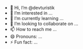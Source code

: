 - 👋 Hi, I’m @devturistik
- 👀 I’m interested in ...
- 🌱 I’m currently learning ...
- 💞️ I’m looking to collaborate on ...
- 📫 How to reach me ...
- 😄 Pronouns: ...
- ⚡ Fun fact: ...

<!---
devturistik/devturistik is a ✨ special ✨ repository because its `README.md` (this file) appears on your GitHub profile.
You can click the Preview link to take a look at your changes.
--->

